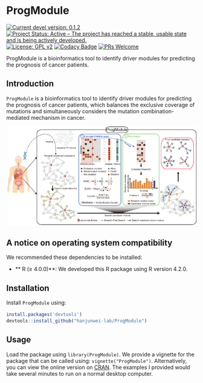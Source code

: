 
# ProgModule

[![Current devel version: 0.1.2](https://img.shields.io/badge/devel%20version-0.1.2-blue.svg)](https://github.com/hanjunwei-lab/ProgModule)
[![Project Status: Active – The project has reached a stable, usable state and is being actively developed.](https://www.repostatus.org/badges/latest/active.svg)](https://www.repostatus.org/#active)
[![License: GPL v2](https://img.shields.io/badge/License-GPL_v2-blue.svg)](https://www.gnu.org/licenses/old-licenses/gpl-2.0.en.html)
[![Codacy Badge](https://app.codacy.com/project/badge/Grade/09b138b2fa9242229f081cd180f6fc91)](https://app.codacy.com/gh/Dawn-Pan/ProgModule/dashboard?utm_source=gh&utm_medium=referral&utm_content=&utm_campaign=Badge_grade)
[![PRs Welcome](https://img.shields.io/badge/PRs-welcome-brightgreen.svg)](https://makeapullrequest.com)


ProgModule is a bioinformatics tool to identify driver modules for predicting the prognosis of cancer patients.

## Introduction

`ProgModule` is a bioinformatics tool to identify driver modules for predicting the prognosis of cancer patients, which balances the exclusive coverage of mutations and simultaneously considers the mutation combination-mediated mechanism in cancer.

![A simple schema of the labyrinth](inst/flowchart.png)


## A notice on operating system compatibility

We recommended these dependencies to be installed:

- ** R (≥ 4.0.0)**: We developed this R package using R version 4.2.0.



## Installation

Install `ProgModule` using:

``` r
install.packages('devtools')
devtools::install_github("hanjunwei-lab/ProgModule")
```


## Usage

Load the package using `library(ProgModule)`. We provide a vignette for the package that can be called using: `vignette("ProgModule")`. Alternatively, you can view the online version on [CRAN](https://cran.r-project.org/web/packages/ProgModule/index.html). The examples I provided would take several minutes to run on a normal desktop computer.




